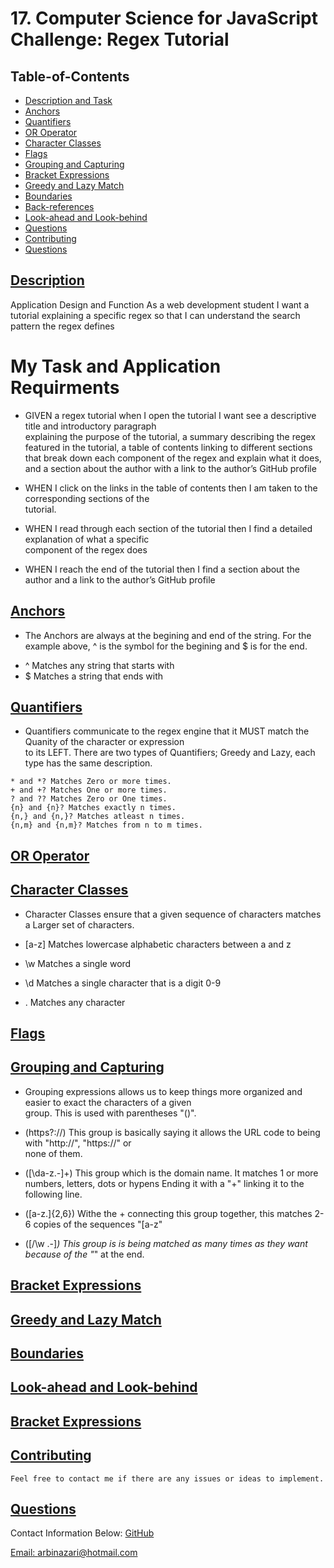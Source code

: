 # 17. Computer Science for JavaScript Challenge: Regex Tutorial 


  ## Table-of-Contents
  * [Description and Task](#description)
  * [Anchors](#anchors)   
  * [Quantifiers](#quantifiers)   
  * [OR Operator](#OR)  
  * [Character Classes](#classes)
  * [Flags](#flags)   
  * [Grouping and Capturing](#grouping)
  * [Bracket Expressions](#bracket)   
  * [Greedy and Lazy Match](#greedy)
  * [Boundaries](#boundaries)
  * [Back-references](#back)   
  * [Look-ahead and Look-behind](#look)  
  * [Questions](#questions)
  * [Contributing](#table-of-contents)
  * [Questions](#table-of-contents)


 ## [Description](#table-of-contents)
 
Application Design and Function
As a web development student I want a tutorial explaining a specific regex
so that I can understand the search pattern the regex defines


 # My Task and Application Requirments

  - GIVEN a regex tutorial when I open the tutorial I want see a descriptive title and introductory paragraph   
    explaining the purpose of the tutorial, a summary describing the regex featured in the tutorial, a table of contents linking to different sections that break down each component of the regex and explain what it does, and a section about the author with a link to the author’s GitHub profile

  - WHEN I click on the links in the table of contents then I am taken to the corresponding sections of the   
    tutorial.

  - WHEN I read through each section of the tutorial then I find a detailed explanation of what a specific      
    component of the regex does

  - WHEN I reach the end of the tutorial then I find a section about the author and a 
    link to the author’s GitHub profile

  
## [Anchors](#table-of-contents)
 -  The Anchors are always at the begining and end of the string. For the example above, ^ is the symbol for the 
    begining and $ is for the end.

   * ^               Matches any string that starts with
   * $               Matches a string that ends with


## [Quantifiers](#table-of-contents)
    
   - Quantifiers communicate to the regex engine that it MUST match the Quanity of the character or expression  
    to its LEFT. There are two types of Quantifiers; Greedy and Lazy, each type has the same description.

    * and *? Matches Zero or more times.
    + and +? Matches One or more times.
    ? and ?? Matches Zero or One times.
    {n} and {n}? Matches exactly n times.
    {n,} and {n,}? Matches atleast n times.
    {n,m} and {n,m}? Matches from n to m times.

  
## [OR Operator](#table-of-contents)
  
  
## [Character Classes](#table-of-contents)
  
- Character Classes ensure that a given sequence of characters matches a Larger set of characters.

- [a-z]          Matches lowercase alphabetic characters between a and z
- \w             Matches a single word
- \d             Matches a single character that is a digit 0-9
- .              Matches any character

  
## [Flags](#table-of-contents)
  
  
## [Grouping and Capturing](#table-of-contents)
  
* Grouping expressions allows us to keep things more organized and easier to exact the characters of a given  
    group. This is used with parentheses "()".

* (https?:\/\/) This group is basically saying it allows the URL code to being with "http://", "https://" or  
   none of them.
* ([\da-z\.-]+)     This group which is the domain name. It matches 1 or more numbers, letters, dots or hypens 
   Ending it with a "+" linking it to the following line.
*  ([a-z\.]{2,6})    Withe the + connecting this group together, this matches 2-6 copies of the sequences "[a-z\"
* ([\/\w \.-]*)     This group is is being matched as many times as they want because of the "*" at the end. 


  
## [Bracket Expressions](#table-of-contents)
  
  
## [Greedy and Lazy Match](#table-of-contents)
  
  
## [Boundaries](#table-of-contents)
  
  
## [Look-ahead and Look-behind](#table-of-contents)
  
  
## [Bracket Expressions](#table-of-contents)


    
## [Contributing](#table-of-contents)
  
    Feel free to contact me if there are any issues or ideas to implement.
    
  ## [Questions](#table-of-contents)
  Contact Information Below:
  [GitHub](https://github.com/arbinazari)

  [Email: arbinazari@hotmail.com](mailto:arbinazari@hotmail.com)
